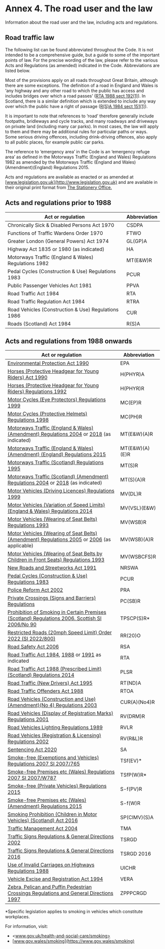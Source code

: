 Annex 4. The road user and the law
====================================

Information about the road user and the law, including acts and regulations.

Road traffic law
----------------

The following list can be found abbreviated throughout the Code. It is not intended to be a comprehensive guide, but a guide to some of the important points of law. For the precise wording of the law, please refer to the various Acts and Regulations (as amended) indicated in the Code. Abbreviations are listed below.

Most of the provisions apply on all roads throughout Great Britain, although there are some exceptions. The definition of a road in England and Wales is ‘any highway and any other road to which the public has access and includes bridges over which a road passes’ ([RTA 1988 sect 192(1)](http://www.legislation.gov.uk/ukpga/1988/52/section/192/enacted)). In Scotland, there is a similar definition which is extended to include any way over which the public have a right of passage ([R(S)A 1984 sect 151(1)](http://www.legislation.gov.uk/ukpga/1984/54/section/151)).

It is important to note that references to ‘road’ therefore generally include footpaths, bridleways and cycle tracks, and many roadways and driveways on private land (including many car parks). In most cases, the law will apply to them and there may be additional rules for particular paths or ways. Some serious driving offences, including drink-driving offences, also apply to all public places, for example public car parks.

The reference to ‘emergency area’ in the Code is an ‘emergency refuge area’ as defined in the Motorways Traffic (England and Wales) Regulations 1982 as amended by the Motorways Traffic (England and Wales)(Amendment)(England) Regulations 2015.

Acts and regulations are available as enacted or as amended at [www.legislation.gov.uk](http://www.legislation.gov.uk) and are available in their original print format from [The Stationery Office.](http://www.tsoshop.co.uk/bookstore.asp?FO=1160005)

Acts and regulations prior to 1988
----------------------------------

| Act or regulation | Abbreviation |
| --- | --- |
| Chronically Sick & Disabled Persons Act 1970 | CSDPA |
| Functions of Traffic Wardens Order 1970 | FTWO |
| Greater London (General Powers) Act 1974 | GL(GP)A |
| Highway Act 1835 or 1980 (as indicated) | HA |
| Motorways Traffic (England & Wales) Regulations 1982 | MT(E&W)R |
| Pedal Cycles (Construction & Use) Regulations 1983 | PCUR |
| Public Passenger Vehicles Act 1981 | PPVA |
| Road Traffic Act 1984 | RTA |
| Road Traffic Regulation Act 1984 | RTRA |
| Road Vehicles (Construction & Use) Regulations 1986 | CUR |
| Roads (Scotland) Act 1984 | R(S)A |

Acts and regulations from 1988 onwards
--------------------------------------

| Act or regulation | Abbreviation |
| --- | --- |
| [Environmental Protection Act 1990](http://www.legislation.gov.uk/ukpga/1990/43/contents) | EPA |
| [Horses (Protective Headgear for Young Riders) Act 1990](http://www.legislation.gov.uk/ukpga/1990/25/contents) | H(PHYR)A |
| [Horses (Protective Headgear for Young Riders) Regulations 1992](http://www.legislation.gov.uk/uksi/1992/1201/contents/made) | H(PHYR)R |
| [Motor Cycles (Eye Protectors) Regulations 1999](http://www.legislation.gov.uk/uksi/1999/535/contents/made) | MC(EP)R |
| [Motor Cycles (Protective Helmets) Regulations 1998](http://www.legislation.gov.uk/uksi/1998/1807/contents/made) | MC(PH)R |
| [Motorways Traffic (England & Wales) (Amendment) Regulations 2004](http://www.legislation.gov.uk/uksi/2004/3258/contents/made) or [2018](https://www.legislation.gov.uk/uksi/2018/222/contents/made) (as indicated) | MT(E&W)(A)R |
| [Motorways Traffic (England & Wales) (Amendment) (England) Regulations 2015](https://www.legislation.gov.uk/uksi/2015/392/contents/made) | MT(E&W)(A)(E)R |
| [Motorways Traffic (Scotland) Regulations 1995](http://www.legislation.gov.uk/uksi/1995/2507/contents/made) | MT(S)R |
| [Motorways Traffic (Scotland) (Amendment) Regulations 2004](http://www.legislation.gov.uk/ssi/2004/53/contents/made) or [2018](https://www.legislation.gov.uk/uksi/2018/225/contents/made) (as indicated) | MT(S)(A)R |
| [Motor Vehicles (Driving Licences) Regulations 1999](http://www.legislation.gov.uk/uksi/1999/2864/contents/made) | MV(DL)R |
| [Motor Vehicles (Variation of Speed Limits) (England & Wales) Regulations 2014](http://www.legislation.gov.uk/uksi/2014/3552/contents/made) | MV(VSL)(E&W) |
| [Motor Vehicles (Wearing of Seat Belts) Regulations 1993](http://www.legislation.gov.uk/uksi/1993/176/contents/made) | MV(WSB)R |
| [Motor Vehicles (Wearing of Seat Belts) (Amendment) Regulations 2005](https://www.legislation.gov.uk/uksi/2005/27/contents/made) or [2006](http://www.legislation.gov.uk/uksi/2006/1892/contents/made) (as applicable) | MV(WSB)(A)R |
| [Motor Vehicles (Wearing of Seat Belts by Children in Front Seats) Regulations 1993](http://www.legislation.gov.uk/uksi/1993/31/contents/made) | MV(WSBCFS)R |
| [New Roads and Streetworks Act 1991](http://www.legislation.gov.uk/ukpga/1991/22/contents/made) | NRSWA |
| [Pedal Cycles (Construction & Use) Regulations 1983](http://www.legislation.gov.uk/uksi/1983/1176/made) | PCUR |
| [Police Reform Act 2002](http://www.legislation.gov.uk/ukpga/2002/30/contents) | PRA |
| [Private Crossings (Signs and Barriers) Regulations](https://www.legislation.gov.uk/uksi/1996/1786/contents/made) | PC(SB)R |
| [Prohibition of Smoking in Certain Premises (Scotland) Regulations 2006. Scottish SI 2006/No 90](http://www.legislation.gov.uk/ssi/2006/90/contents/made) | TPSCP(S)R\* |
| [Restricted Roads (20mph Speed Limit) Order 2022 (SI 2022/800)](https://www.legislation.gov.uk/wsi/2022/800/contents/made) | RR(20)O |
| [Road Safety Act 2006](http://www.legislation.gov.uk/ukpga/2006/49/contents) | RSA |
| [Road Traffic Act 1984](http://www.legislation.gov.uk/ukpga/1984/27/contents), [1988](http://www.legislation.gov.uk/ukpga/1988/52/contents/enacted) or [1991](http://www.legislation.gov.uk/ukpga/1991/40/contents) as indicated | RTA |
| [Road Traffic Act 1988 (Prescribed Limit)(Scotland) Regulations 2014](http://www.legislation.gov.uk/sdsi/2014/9780111024478) | PLSR |
| [Road Traffic (New Drivers) Act 1995](http://www.legislation.gov.uk/ukpga/1995/13/contents) | RT(ND)A |
| [Road Traffic Offenders Act 1988](http://www.legislation.gov.uk/ukpga/1988/53/contents) | RTOA |
| [Road Vehicles (Construction and Use)(Amendment)(No 4) Regulations 2003](https://www.legislation.gov.uk/uksi/2003/2695/contents/made) | CUR(A)(No4)R |
| [Road Vehicles (Display of Registration Marks) Regulations 2001](http://www.legislation.gov.uk/uksi/2001/561/contents/made) | RV(DRM)R |
| [Road Vehicles Lighting Regulations 1989](http://www.legislation.gov.uk/uksi/1989/1796/contents/made) | RVLR |
| [Road Vehicles (Registration & Licensing) Regulations 2002](http://www.legislation.gov.uk/uksi/2002/2742/contents/made) | RV(R&L)R |
| [Sentencing Act 2020](https://www.legislation.gov.uk/ukpga/2020/17/contents) | SA |
| [Smoke-free (Exemptions and Vehicles) Regulations 2007 SI 2007/765](http://www.legislation.gov.uk/uksi/2007/765/contents/made) | TSf(EV)\* |
| [Smoke-free Premises etc (Wales) Regulations 2007 SI 2007/W787](http://www.legislation.gov.uk/wsi/2007/787/contents/made) | TSfP(W)R\* |
| [Smoke-free (Private Vehicles) Regulations 2015](http://www.legislation.gov.uk/ukdsi/2015/9780111126004/contents) | S-f(PV)R |
| [Smoke-free Premises etc (Wales) (Amendment) Regulations 2015](http://www.legislation.gov.uk/wsi/2015/1363/made) | S-f(W)R |
| [Smoking Prohibition (Children in Motor Vehicles) (Scotland) Act 2016](http://www.legislation.gov.uk/asp/2016/3/contents) | SP(CIMV)(S)A |
| [Traffic Management Act 2004](http://www.legislation.gov.uk/ukpga/2004/18/contents) | TMA |
| [Traffic Signs Regulations & General Directions 2002](http://www.legislation.gov.uk/uksi/2002/3113/contents/made) | TSRGD |
| [Traffic Signs Regulations & General Directions 2016](https://www.legislation.gov.uk/uksi/2016/362/contents/made) | TSRGD 2016 |
| [Use of Invalid Carriages on Highways Regulations 1988](http://www.legislation.gov.uk/uksi/1988/2268/contents/made) | UICHR |
| [Vehicle Excise and Registration Act 1994](http://www.legislation.gov.uk/ukpga/1994/22/contents) | VERA |
| [Zebra, Pelican and Puffin Pedestrian Crossings Regulations and General Directions 1997](http://www.legislation.gov.uk/uksi/1997/2400/contents/made) | ZPPPCRGD |

\*Specific legislation applies to smoking in vehicles which constitute workplaces.

For information, visit:

* <www.gov.uk/health-and-social-care/smoking>
* [www.gov.wales/smoking](https://www.gov.wales/smoking)
